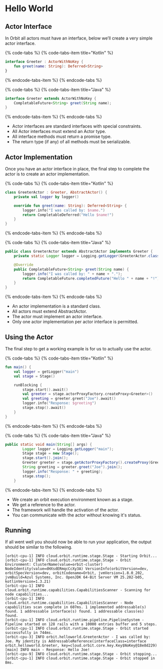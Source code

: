 # Hello World

## Actor Interface

In Orbit all actors must have an interface, below we’ll create a very simple actor interface.

{% code-tabs %}
{% code-tabs-item title="Kotlin" %}
```kotlin
interface Greeter : ActorWithNoKey {
    fun greet(name: String): Deferred<String>
}
```
{% endcode-tabs-item %}
{% endcode-tabs %}

{% code-tabs %}
{% code-tabs-item title="Java" %}
```java
interface Greeter extends ActorWithNoKey {
    CompletableFuture<String> greet(String name);
}
```
{% endcode-tabs-item %}
{% endcode-tabs %}

* Actor interfaces are standard interfaces with special constraints.
* All Actor interfaces must extend an Actor type.
* All interface methods must return a promise type.
* The return type \(if any\) of all methods must be serializable.

## Actor Implementation

Once you have an actor interface in place, the final step to complete the actor is to create an actor implementation.

{% code-tabs %}
{% code-tabs-item title="Kotlin" %}
```kotlin
class GreeterActor : Greeter, AbstractActor() {
    private val logger by logger()

    override fun greet(name: String): Deferred<String> {
        logger.info("I was called by: $name.")
        return CompletableDeferred("Hello $name!")
    }
}
```
{% endcode-tabs-item %}
{% endcode-tabs %}

{% code-tabs %}
{% code-tabs-item title="Java" %}
```java
public class GreeterActor extends AbstractActor implements Greeter {
    private static Logger logger = Logging.getLogger(GreeterActor.class);

    @Override
    public CompletableFuture<String> greet(String name) {
        logger.info("I was called by: " + name + ".");
        return CompletableFuture.completedFuture("Hello " + name + "!");
    }
}
```
{% endcode-tabs-item %}
{% endcode-tabs %}

* An actor implementation is a standard class.
* All actors must extend AbstractActor.
* The actor must implement an actor interface.
* Only one actor implementation per actor interface is permitted.

## Using the Actor

The final step to get a working example is for us to actually use the actor.

{% code-tabs %}
{% code-tabs-item title="Kotlin" %}
```kotlin
fun main() {
    val logger = getLogger("main")
    val stage = Stage()

    runBlocking {
        stage.start().await()
        val greeter = stage.actorProxyFactory.createProxy<Greeter>()
        val greeting = greeter.greet("Joe").await()
        logger.info("Response: $greeting")
        stage.stop().await()
    }
}
```
{% endcode-tabs-item %}
{% endcode-tabs %}

{% code-tabs %}
{% code-tabs-item title="Java" %}
```java
public static void main(String[] args) {
        Logger logger = Logging.getLogger("main");
        Stage stage = new Stage();
        stage.start().join();
        Greeter greeter = stage.getActorProxyFactory().createProxy(Greeter.class);
        String greeting = greeter.greet("Joe").join();
        logger.info("Response: " + greeting);
        stage.stop();
    }
```
{% endcode-tabs-item %}
{% endcode-tabs %}

* We create an orbit execution environment known as a stage.
* We get a reference to the actor.
* The framework will handle the activation of the actor.
* You can communicate with the actor without knowing it's status.

## Running

If all went well you should now be able to run your application, the output should be similar to the following.

```text
[orbit-cpu-1] INFO cloud.orbit.runtime.stage.Stage - Starting Orbit...
[orbit-cpu-1] INFO cloud.orbit.runtime.stage.Stage - Orbit Environment: ClusterName(value=orbit-cluster) NodeIdentity(value=dHXsdERmqcCcXy3A) VersionInfo(orbitVersion=dev, orbitSpecVersion=dev, orbitCodename=Orbit, jvmVersion=1.8.0_202, jvmBuild=Azul Systems, Inc. OpenJDK 64-Bit Server VM 25.202-b05, kotlinVersion=1.3.21)
[orbit-cpu-1] INFO cloud.orbit.runtime.capabilities.CapabilitiesScanner - Scanning for node capabilities...
[orbit-cpu-1] INFO cloud.orbit.runtime.capabilities.CapabilitiesScanner - Node capabilities scan complete in 607ms. 1 implemented addressable(s) found. 1 addressable interface(s) found. 1 addressable class(es) found. 
[orbit-cpu-1] INFO cloud.orbit.runtime.pipeline.PipelineSystem - Pipeline started on 128 rails with a 10000 entries buffer and 5 steps.
[orbit-cpu-1] INFO cloud.orbit.runtime.stage.Stage - Orbit started successfully in 744ms.
[orbit-cpu-3] INFO orbit.helloworld.GreeterActor - I was called by: Joe. My identity is AddressableReference(interfaceClass=interface orbit.helloworld.Greeter, key=cloud.orbit.core.key.Key$NoKey@18e8d229)
[main] INFO main - Response: Hello Joe!
[orbit-cpu-9] INFO cloud.orbit.runtime.stage.Stage - Orbit stopping...
[orbit-cpu-1] INFO cloud.orbit.runtime.stage.Stage - Orbit stopped in 8ms.
```


